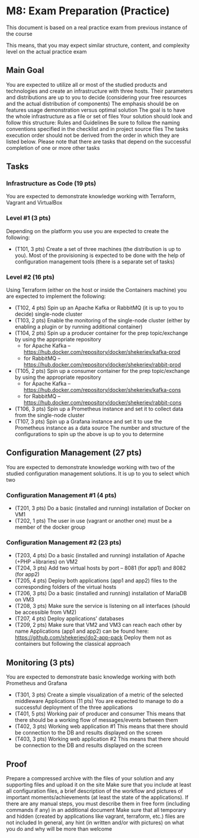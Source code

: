 # M8: Exam Preparation (Practice)

This document is based on a real practice exam from previous instance of the course

This means, that you may expect similar structure, content, and complexity level on the actual practice exam

## Main Goal
You are expected to utilize all or most of the studied products and technologies and create an infrastructure with
three hosts. Their parameters and distributions are up to you to decide (considering your free resources and the
actual distribution of components)
The emphasis should be on features usage demonstration versus optimal solution
The goal is to have the whole infrastructure as a file or set of files
Your solution should look and follow this structure:
Rules and Guidelines
Be sure to follow the naming conventions specified in the checklist and in project source files
The tasks execution order should not be derived from the order in which they are listed below. Please note that
there are tasks that depend on the successful completion of one or more other tasks

## Tasks

### Infrastructure as Code (19 pts)
You are expected to demonstrate knowledge working with Terraform, Vagrant and VirtualBox
### Level #1 (3 pts)
Depending on the platform you use you are expected to create the following:
* (T101, 3 pts) Create a set of three machines (the distribution is up to you). Most of the provisioning is
expected to be done with the help of configuration management tools (there is a separate set of tasks)
### Level #2 (16 pts)
Using Terraform (either on the host or inside the Containers machine) you are expected to implement the following:
* (T102, 4 pts) Spin up an Apache Kafka or RabbitMQ (it is up to you to decide) single-node cluster
* (T103, 2 pts) Enable the monitoring of the single-node cluster (either by enabling a plugin or by running
additional container)
* (T104, 2 pts) Spin up a producer container for the prep topic/exchange by using the appropriate repository
    * for Apache Kafka – https://hub.docker.com/repository/docker/shekeriev/kafka-prod
    * for RabbitMQ – https://hub.docker.com/repository/docker/shekeriev/rabbit-prod
* (T105, 2 pts) Spin up a consumer container for the prep topic/exchange by using the appropriate repository
    * for Apache Kafka – https://hub.docker.com/repository/docker/shekeriev/kafka-cons
    * for RabbitMQ – https://hub.docker.com/repository/docker/shekeriev/rabbit-cons
* (T106, 3 pts) Spin up a Prometheus instance and set it to collect data from the single-node cluster
* (T107, 3 pts) Spin up a Grafana instance and set it to use the Prometheus instance as a data source
The number and structure of the configurations to spin up the above is up to you to determine
## Configuration Management (27 pts)
You are expected to demonstrate knowledge working with two of the studied configuration management solutions.
It is up to you to select which two
### Configuration Management #1 (4 pts)
* (T201, 3 pts) Do a basic (installed and running) installation of Docker on VM1
* (T202, 1 pts) The user in use (vagrant or another one) must be a member of the docker group
### Configuration Management #2 (23 pts)
* (T203, 4 pts) Do a basic (installed and running) installation of Apache (+PHP +libraries) on VM2
* (T204, 3 pts) Add two virtual hosts by port – 8081 (for app1) and 8082 (for app2)
* (T205, 4 pts) Deploy both applications (app1 and app2) files to the corresponding folders of the virtual hosts
* (T206, 3 pts) Do a basic (installed and running) installation of MariaDB on VM3
* (T208, 3 pts) Make sure the service is listening on all interfaces (should be accessible from VM2)
* (T207, 4 pts) Deploy applications' databases
* (T209, 2 pts) Make sure that VM2 and VM3 can reach each other by name
Applications (app1 and app2) can be found here: https://github.com/shekeriev/do2-app-pack
Deploy them not as containers but following the classical approach
## Monitoring (3 pts)
You are expected to demonstrate basic knowledge working with both Prometheus and Grafana
* (T301, 3 pts) Create a simple visualization of a metric of the selected middleware
Applications (11 pts)
You are expected to manage to do a successful deployment of the three applications
* (T401, 5 pts) Working pair of producer and consumer
This means that there should be a working flow of messages/events between them
* (T402, 3 pts) Working web application #1
This means that there should be connection to the DB and results displayed on the screen
* (T403, 3 pts) Working web application #2
This means that there should be connection to the DB and results displayed on the screen
## Proof
Prepare a compressed archive with the files of your solution and any supporting files and upload it on the site
Make sure that you include at least all configuration files, a brief description of the workflow and pictures of
important moments/achievements (at least the state of the applications). If there are any manual steps, you must
describe them in free form (including commands if any) in an additional document
Make sure that all temporary and hidden (created by applications like vagrant, terraform, etc.) files are not included
In general, any hint (in written and/or with pictures) on what you do and why will be more than welcome